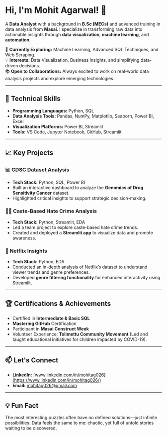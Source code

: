 # Hi, I'm Mohit Agarwal! 👋  

A **Data Analyst** with a background in **B.Sc (MECs)** and advanced training in data analysis from **Masai**. I specialize in transforming raw data into actionable insights through **data visualization**, **machine learning**, and **automation**.  

🌱 **Currently Exploring:** Machine Learning, Advanced SQL Techniques, and Web Scraping.  
💡 **Interests:** Data Visualization, Business Insights, and simplifying data-driven decisions.  
📚 **Open to Collaborations:** Always excited to work on real-world data analysis projects and explore emerging technologies.  

---

## 🚀 Technical Skills  

- **Programming Languages:** Python, SQL  
- **Data Analysis Tools:** Pandas, NumPy, Matplotlib, Seaborn, Power BI, Excel  
- **Visualization Platforms:** Power BI, Streamlit  
- **Tools:** VS Code, Jupyter Notebook, GitHub, Streamlit  

---

## 📈 Key Projects  

### 📊 **GDSC Dataset Analysis**  
- **Tech Stack:** Python, SQL, Power BI  
- Built an interactive dashboard to analyze the **Genomics of Drug Sensitivity Cancer** dataset.  
- Highlighted critical insights to support strategic decision-making.  

### 🧑‍⚖️ **Caste-Based Hate Crime Analysis**  
- **Tech Stack:** Python, Streamlit, EDA  
- Led a team project to explore caste-based hate crime trends.  
- Created and deployed a **Streamlit app** to visualize data and promote awareness.  

### 🎥 **Netflix Insights**  
- **Tech Stack:** Python, EDA  
- Conducted an in-depth analysis of Netflix’s dataset to understand viewer trends and genre preferences.  
- Developed **genre filtering functionality** for enhanced interactivity using Streamlit.  

---

## 🏆 Certifications & Achievements  

- Certified in **Intermediate & Basic SQL**  
- **Mastering GitHub** Certification  
- Participant in **Masai Construct Week**  
- Volunteer Experience: **Tolimettu Community Movement** (Led and taught educational initiatives for children impacted by COVID-19).  

---

## 📫 Let's Connect  

- **LinkedIn:** [www.linkedin.com/in/mohitag026](https://www.linkedin.com/in/mohitag026/)  
- **Email:** mohitag026@gmail.com  

---

## 💡 Fun Fact  
The most interesting puzzles often have no defined solutions—just infinite possibilities. Data feels the same to me: chaotic, yet full of untold stories waiting to be discovered.  
